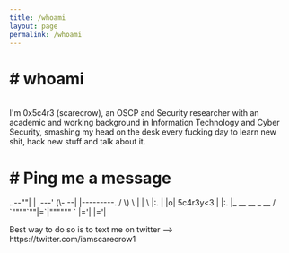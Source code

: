 ```yaml
---
title: /whoami
layout: page
permalink: /whoami
---
```

<h1><b># whoami</b></h1>
<br/>
I'm 0x5c4r3 (scarecrow), an OSCP and Security researcher with an academic and working background in Information Technology and Cyber Security, smashing my head on the desk every fucking day to learn new shit, hack new stuff and talk about it.<br/>

<h1><b># Ping me a message</b></h1>
<p>
       ..--""|
       | .---'
 (\-.--| |---------.
/ \) \ | |          \
|:.  | |o| 5c4r3y<3  |
|:.  |_ __  __ _  __ /
`""""`""|=`|""""""  `
        |='|
        |='|
</p>
<div>Best way to do so is to text me on twitter --> https://twitter.com/iamscarecrow1</div>
